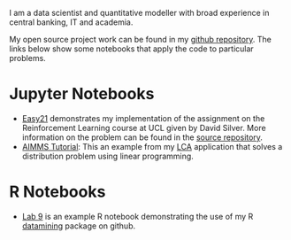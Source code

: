 I am a data scientist and quantitative modeller with broad experience in
central banking, IT and academia. 

My open source project work can be found in my 
[github repository](https://github.com/paulemms). The links below show some notebooks that
apply the code to particular problems.

# Jupyter Notebooks

* [Easy21](https://github.com/paulemms/Easy21Silver/blob/master/Easy21.ipynb) demonstrates my implementation of
the assignment on the Reinforcement Learning course at UCL given by David Silver. More information on the
problem can be found in the [source repository](https://github.com/paulemms/Easy21Silver).
* [AIMMS Tutorial](https://github.com/paulemms/LCA/blob/master/notebooks/AIMMS_Tutorial_Example.ipynb): This an example
from my [LCA](https://github.com/paulemms/LCA/wiki) application that solves a distribution problem using
linear programming.

# R Notebooks

* [Lab 9](https://paulemms.github.io/notebooks/lab9.html) is an example R notebook
demonstrating the use of my R [datamining](https://github.com/paulemms/datamining) 
package on github.

